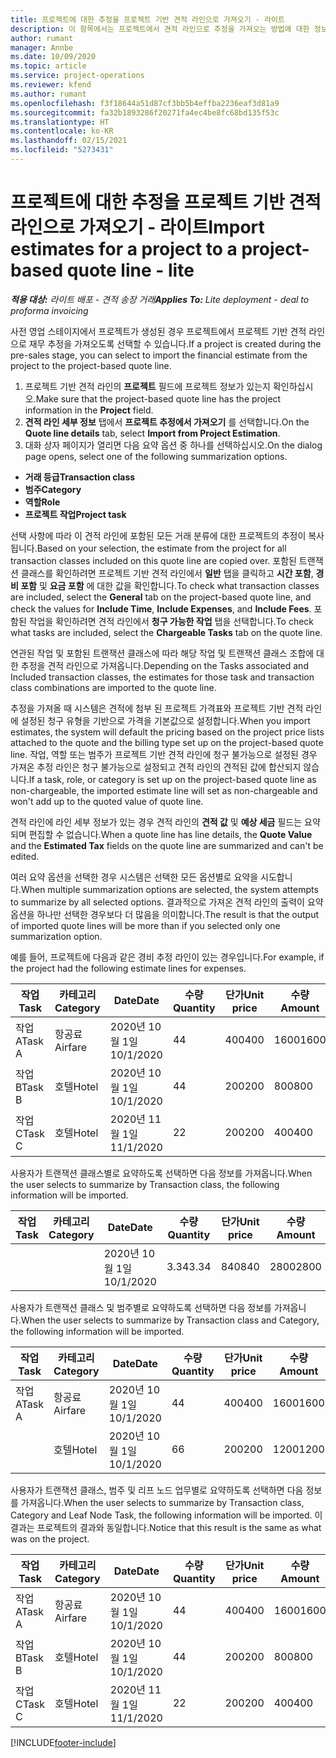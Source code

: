 ```yaml
---
title: 프로젝트에 대한 추정을 프로젝트 기반 견적 라인으로 가져오기 - 라이트
description: 이 항목에서는 프로젝트에서 견적 라인으로 추정을 가져오는 방법에 대한 정보를 제공합니다.
author: rumant
manager: Annbe
ms.date: 10/09/2020
ms.topic: article
ms.service: project-operations
ms.reviewer: kfend
ms.author: rumant
ms.openlocfilehash: f3f18644a51d87cf3bb5b4effba2236eaf3d81a9
ms.sourcegitcommit: fa32b1893286f20271fa4ec4be8fc68bd135f53c
ms.translationtype: HT
ms.contentlocale: ko-KR
ms.lasthandoff: 02/15/2021
ms.locfileid: "5273431"
---
```

# <a name="import-estimates-for-a-project-to-a-project-based-quote-line---lite"></a><span data-ttu-id="e8cef-103">프로젝트에 대한 추정을 프로젝트 기반 견적 라인으로 가져오기 - 라이트</span><span class="sxs-lookup"><span data-stu-id="e8cef-103">Import estimates for a project to a project-based quote line - lite</span></span>

<span data-ttu-id="e8cef-104">_**적용 대상:** 라이트 배포 - 견적 송장 거래_</span><span class="sxs-lookup"><span data-stu-id="e8cef-104">_**Applies To:** Lite deployment - deal to proforma invoicing_</span></span>

<span data-ttu-id="e8cef-105">사전 영업 스테이지에서 프로젝트가 생성된 경우 프로젝트에서 프로젝트 기반 견적 라인으로 재무 추정을 가져오도록 선택할 수 있습니다.</span><span class="sxs-lookup"><span data-stu-id="e8cef-105">If a project is created during the pre-sales stage, you can select to import the financial estimate from the project to the project-based quote line.</span></span>

1. <span data-ttu-id="e8cef-106">프로젝트 기반 견적 라인의 **프로젝트** 필드에 프로젝트 정보가 있는지 확인하십시오.</span><span class="sxs-lookup"><span data-stu-id="e8cef-106">Make sure that the project-based quote line has the project information in the **Project** field.</span></span>
2. <span data-ttu-id="e8cef-107">**견적 라인 세부 정보** 탭에서 **프로젝트 추정에서 가져오기** 를 선택합니다.</span><span class="sxs-lookup"><span data-stu-id="e8cef-107">On the **Quote line details** tab, select **Import from Project Estimation**.</span></span>
3. <span data-ttu-id="e8cef-108">대화 상자 페이지가 열리면 다음 요약 옵션 중 하나를 선택하십시오.</span><span class="sxs-lookup"><span data-stu-id="e8cef-108">On the dialog page opens, select one of the following summarization options.</span></span>

  - <span data-ttu-id="e8cef-109">**거래 등급**</span><span class="sxs-lookup"><span data-stu-id="e8cef-109">**Transaction class**</span></span>
  - <span data-ttu-id="e8cef-110">**범주**</span><span class="sxs-lookup"><span data-stu-id="e8cef-110">**Category**</span></span>
  - <span data-ttu-id="e8cef-111">**역할**</span><span class="sxs-lookup"><span data-stu-id="e8cef-111">**Role**</span></span> 
  - <span data-ttu-id="e8cef-112">**프로젝트 작업**</span><span class="sxs-lookup"><span data-stu-id="e8cef-112">**Project task**</span></span>

<span data-ttu-id="e8cef-113">선택 사항에 따라 이 견적 라인에 포함된 모든 거래 분류에 대한 프로젝트의 추정이 복사됩니다.</span><span class="sxs-lookup"><span data-stu-id="e8cef-113">Based on your selection, the estimate from the project for all transaction classes included on this quote line are copied over.</span></span> <span data-ttu-id="e8cef-114">포함된 트랜잭션 클래스를 확인하려면 프로젝트 기반 견적 라인에서 **일반** 탭을 클릭하고 **시간 포함**, **경비 포함** 및 **요금 포함** 에 대한 값을 확인합니다.</span><span class="sxs-lookup"><span data-stu-id="e8cef-114">To check what transaction classes are included, select the **General** tab on the project-based quote line, and check the values for **Include Time**, **Include Expenses**, and **Include Fees**.</span></span>  <span data-ttu-id="e8cef-115">포함된 작업을 확인하려면 견적 라인에서 **청구 가능한 작업** 탭을 선택합니다.</span><span class="sxs-lookup"><span data-stu-id="e8cef-115">To check what tasks are included, select the **Chargeable Tasks** tab on the quote line.</span></span>

<span data-ttu-id="e8cef-116">연관된 작업 및 포함된 트랜잭션 클래스에 따라 해당 작업 및 트랜잭션 클래스 조합에 대한 추정을 견적 라인으로 가져옵니다.</span><span class="sxs-lookup"><span data-stu-id="e8cef-116">Depending on the Tasks associated and Included transaction classes, the estimates for those task and transaction class combinations are imported to the quote line.</span></span>

<span data-ttu-id="e8cef-117">추정을 가져올 때 시스템은 견적에 첨부 된 프로젝트 가격표와 프로젝트 기반 견적 라인에 설정된 청구 유형을 기반으로 가격을 기본값으로 설정합니다.</span><span class="sxs-lookup"><span data-stu-id="e8cef-117">When you import estimates, the system will default the pricing based on the project price lists attached to the quote and the billing type set up on the project-based quote line.</span></span> <span data-ttu-id="e8cef-118">작업, 역할 또는 범주가 프로젝트 기반 견적 라인에 청구 불가능으로 설정된 경우 가져온 추정 라인은 청구 불가능으로 설정되고 견적 라인의 견적된 값에 합산되지 않습니다.</span><span class="sxs-lookup"><span data-stu-id="e8cef-118">If a task, role, or category is set up on the project-based quote line as non-chargeable, the imported estimate line will set as non-chargeable and won't add up to the quoted value of quote line.</span></span>

<span data-ttu-id="e8cef-119">견적 라인에 라인 세부 정보가 있는 경우 견적 라인의 **견적 값** 및 **예상 세금** 필드는 요약되며 편집할 수 없습니다.</span><span class="sxs-lookup"><span data-stu-id="e8cef-119">When a quote line has line details, the **Quote Value** and the **Estimated Tax** fields on the quote line are summarized and can't be edited.</span></span>

<span data-ttu-id="e8cef-120">여러 요약 옵션을 선택한 경우 시스템은 선택한 모든 옵션별로 요약을 시도합니다.</span><span class="sxs-lookup"><span data-stu-id="e8cef-120">When multiple summarization options are selected, the system attempts to summarize by all selected options.</span></span> <span data-ttu-id="e8cef-121">결과적으로 가져온 견적 라인의 출력이 요약 옵션을 하나만 선택한 경우보다 더 많음을 의미합니다.</span><span class="sxs-lookup"><span data-stu-id="e8cef-121">The result is that the output of imported quote lines will be more than if you selected only one summarization option.</span></span>

<span data-ttu-id="e8cef-122">예를 들어, 프로젝트에 다음과 같은 경비 추정 라인이 있는 경우입니다.</span><span class="sxs-lookup"><span data-stu-id="e8cef-122">For example, if the project had the following estimate lines for expenses.</span></span>

| <span data-ttu-id="e8cef-123">작업</span><span class="sxs-lookup"><span data-stu-id="e8cef-123">Task</span></span> | <span data-ttu-id="e8cef-124">카테고리</span><span class="sxs-lookup"><span data-stu-id="e8cef-124">Category</span></span> | <span data-ttu-id="e8cef-125">Date</span><span class="sxs-lookup"><span data-stu-id="e8cef-125">Date</span></span> | <span data-ttu-id="e8cef-126">수량</span><span class="sxs-lookup"><span data-stu-id="e8cef-126">Quantity</span></span> | <span data-ttu-id="e8cef-127">단가</span><span class="sxs-lookup"><span data-stu-id="e8cef-127">Unit price</span></span> | <span data-ttu-id="e8cef-128">수량</span><span class="sxs-lookup"><span data-stu-id="e8cef-128">Amount</span></span> |
| --- | --- | --- | --- | --- | --- |
| <span data-ttu-id="e8cef-129">작업 A</span><span class="sxs-lookup"><span data-stu-id="e8cef-129">Task A</span></span> | <span data-ttu-id="e8cef-130">항공료</span><span class="sxs-lookup"><span data-stu-id="e8cef-130">Airfare</span></span> | <span data-ttu-id="e8cef-131">2020년 10월 1일</span><span class="sxs-lookup"><span data-stu-id="e8cef-131">10/1/2020</span></span> | <span data-ttu-id="e8cef-132">4</span><span class="sxs-lookup"><span data-stu-id="e8cef-132">4</span></span> | <span data-ttu-id="e8cef-133">400</span><span class="sxs-lookup"><span data-stu-id="e8cef-133">400</span></span> | <span data-ttu-id="e8cef-134">1600</span><span class="sxs-lookup"><span data-stu-id="e8cef-134">1600</span></span> |
| <span data-ttu-id="e8cef-135">작업 B</span><span class="sxs-lookup"><span data-stu-id="e8cef-135">Task B</span></span> | <span data-ttu-id="e8cef-136">호텔</span><span class="sxs-lookup"><span data-stu-id="e8cef-136">Hotel</span></span> | <span data-ttu-id="e8cef-137">2020년 10월 1일</span><span class="sxs-lookup"><span data-stu-id="e8cef-137">10/1/2020</span></span> | <span data-ttu-id="e8cef-138">4</span><span class="sxs-lookup"><span data-stu-id="e8cef-138">4</span></span> | <span data-ttu-id="e8cef-139">200</span><span class="sxs-lookup"><span data-stu-id="e8cef-139">200</span></span> | <span data-ttu-id="e8cef-140">800</span><span class="sxs-lookup"><span data-stu-id="e8cef-140">800</span></span> |
| <span data-ttu-id="e8cef-141">작업 C</span><span class="sxs-lookup"><span data-stu-id="e8cef-141">Task C</span></span> | <span data-ttu-id="e8cef-142">호텔</span><span class="sxs-lookup"><span data-stu-id="e8cef-142">Hotel</span></span> | <span data-ttu-id="e8cef-143">2020년 11월 1일</span><span class="sxs-lookup"><span data-stu-id="e8cef-143">11/1/2020</span></span> | <span data-ttu-id="e8cef-144">2</span><span class="sxs-lookup"><span data-stu-id="e8cef-144">2</span></span> | <span data-ttu-id="e8cef-145">200</span><span class="sxs-lookup"><span data-stu-id="e8cef-145">200</span></span> | <span data-ttu-id="e8cef-146">400</span><span class="sxs-lookup"><span data-stu-id="e8cef-146">400</span></span> |

<span data-ttu-id="e8cef-147">사용자가 트랜잭션 클래스별로 요약하도록 선택하면 다음 정보를 가져옵니다.</span><span class="sxs-lookup"><span data-stu-id="e8cef-147">When the user selects to summarize by Transaction class, the following information will be imported.</span></span>

| <span data-ttu-id="e8cef-148">작업</span><span class="sxs-lookup"><span data-stu-id="e8cef-148">Task</span></span> | <span data-ttu-id="e8cef-149">카테고리</span><span class="sxs-lookup"><span data-stu-id="e8cef-149">Category</span></span> | <span data-ttu-id="e8cef-150">Date</span><span class="sxs-lookup"><span data-stu-id="e8cef-150">Date</span></span> | <span data-ttu-id="e8cef-151">수량</span><span class="sxs-lookup"><span data-stu-id="e8cef-151">Quantity</span></span> | <span data-ttu-id="e8cef-152">단가</span><span class="sxs-lookup"><span data-stu-id="e8cef-152">Unit price</span></span> | <span data-ttu-id="e8cef-153">수량</span><span class="sxs-lookup"><span data-stu-id="e8cef-153">Amount</span></span> |
| --- | --- | --- | --- | --- | --- |
|||<span data-ttu-id="e8cef-154">2020년 10월 1일</span><span class="sxs-lookup"><span data-stu-id="e8cef-154">10/1/2020</span></span> | <span data-ttu-id="e8cef-155">3.34</span><span class="sxs-lookup"><span data-stu-id="e8cef-155">3.34</span></span> | <span data-ttu-id="e8cef-156">840</span><span class="sxs-lookup"><span data-stu-id="e8cef-156">840</span></span> | <span data-ttu-id="e8cef-157">2800</span><span class="sxs-lookup"><span data-stu-id="e8cef-157">2800</span></span> |

<span data-ttu-id="e8cef-158">사용자가 트랜잭션 클래스 및 범주별로 요약하도록 선택하면 다음 정보를 가져옵니다.</span><span class="sxs-lookup"><span data-stu-id="e8cef-158">When the user selects to summarize by Transaction class and Category, the following information will be imported.</span></span>

| <span data-ttu-id="e8cef-159">작업</span><span class="sxs-lookup"><span data-stu-id="e8cef-159">Task</span></span> | <span data-ttu-id="e8cef-160">카테고리</span><span class="sxs-lookup"><span data-stu-id="e8cef-160">Category</span></span> | <span data-ttu-id="e8cef-161">Date</span><span class="sxs-lookup"><span data-stu-id="e8cef-161">Date</span></span> | <span data-ttu-id="e8cef-162">수량</span><span class="sxs-lookup"><span data-stu-id="e8cef-162">Quantity</span></span> | <span data-ttu-id="e8cef-163">단가</span><span class="sxs-lookup"><span data-stu-id="e8cef-163">Unit price</span></span> | <span data-ttu-id="e8cef-164">수량</span><span class="sxs-lookup"><span data-stu-id="e8cef-164">Amount</span></span> |
| --- | --- | --- | --- | --- | --- |
| <span data-ttu-id="e8cef-165">작업 A</span><span class="sxs-lookup"><span data-stu-id="e8cef-165">Task A</span></span> | <span data-ttu-id="e8cef-166">항공료</span><span class="sxs-lookup"><span data-stu-id="e8cef-166">Airfare</span></span> | <span data-ttu-id="e8cef-167">2020년 10월 1일</span><span class="sxs-lookup"><span data-stu-id="e8cef-167">10/1/2020</span></span> | <span data-ttu-id="e8cef-168">4</span><span class="sxs-lookup"><span data-stu-id="e8cef-168">4</span></span> | <span data-ttu-id="e8cef-169">400</span><span class="sxs-lookup"><span data-stu-id="e8cef-169">400</span></span> | <span data-ttu-id="e8cef-170">1600</span><span class="sxs-lookup"><span data-stu-id="e8cef-170">1600</span></span> |
| | <span data-ttu-id="e8cef-171">호텔</span><span class="sxs-lookup"><span data-stu-id="e8cef-171">Hotel</span></span> | <span data-ttu-id="e8cef-172">2020년 10월 1일</span><span class="sxs-lookup"><span data-stu-id="e8cef-172">10/1/2020</span></span> | <span data-ttu-id="e8cef-173">6</span><span class="sxs-lookup"><span data-stu-id="e8cef-173">6</span></span> | <span data-ttu-id="e8cef-174">200</span><span class="sxs-lookup"><span data-stu-id="e8cef-174">200</span></span> | <span data-ttu-id="e8cef-175">1200</span><span class="sxs-lookup"><span data-stu-id="e8cef-175">1200</span></span> |

<span data-ttu-id="e8cef-176">사용자가 트랜잭션 클래스, 범주 및 리프 노드 업무별로 요약하도록 선택하면 다음 정보를 가져옵니다.</span><span class="sxs-lookup"><span data-stu-id="e8cef-176">When the user selects to summarize by Transaction class, Category and Leaf Node Task, the following information will be imported.</span></span> <span data-ttu-id="e8cef-177">이 결과는 프로젝트의 결과와 동일합니다.</span><span class="sxs-lookup"><span data-stu-id="e8cef-177">Notice that this result is the same as what was on the project.</span></span>

| <span data-ttu-id="e8cef-178">작업</span><span class="sxs-lookup"><span data-stu-id="e8cef-178">Task</span></span> | <span data-ttu-id="e8cef-179">카테고리</span><span class="sxs-lookup"><span data-stu-id="e8cef-179">Category</span></span> | <span data-ttu-id="e8cef-180">Date</span><span class="sxs-lookup"><span data-stu-id="e8cef-180">Date</span></span> | <span data-ttu-id="e8cef-181">수량</span><span class="sxs-lookup"><span data-stu-id="e8cef-181">Quantity</span></span> | <span data-ttu-id="e8cef-182">단가</span><span class="sxs-lookup"><span data-stu-id="e8cef-182">Unit price</span></span> | <span data-ttu-id="e8cef-183">수량</span><span class="sxs-lookup"><span data-stu-id="e8cef-183">Amount</span></span> |
| --- | --- | --- | --- | --- | --- |
| <span data-ttu-id="e8cef-184">작업 A</span><span class="sxs-lookup"><span data-stu-id="e8cef-184">Task A</span></span> | <span data-ttu-id="e8cef-185">항공료</span><span class="sxs-lookup"><span data-stu-id="e8cef-185">Airfare</span></span> | <span data-ttu-id="e8cef-186">2020년 10월 1일</span><span class="sxs-lookup"><span data-stu-id="e8cef-186">10/1/2020</span></span> | <span data-ttu-id="e8cef-187">4</span><span class="sxs-lookup"><span data-stu-id="e8cef-187">4</span></span> | <span data-ttu-id="e8cef-188">400</span><span class="sxs-lookup"><span data-stu-id="e8cef-188">400</span></span> | <span data-ttu-id="e8cef-189">1600</span><span class="sxs-lookup"><span data-stu-id="e8cef-189">1600</span></span> |
| <span data-ttu-id="e8cef-190">작업 B</span><span class="sxs-lookup"><span data-stu-id="e8cef-190">Task B</span></span> | <span data-ttu-id="e8cef-191">호텔</span><span class="sxs-lookup"><span data-stu-id="e8cef-191">Hotel</span></span> | <span data-ttu-id="e8cef-192">2020년 10월 1일</span><span class="sxs-lookup"><span data-stu-id="e8cef-192">10/1/2020</span></span> | <span data-ttu-id="e8cef-193">4</span><span class="sxs-lookup"><span data-stu-id="e8cef-193">4</span></span> | <span data-ttu-id="e8cef-194">200</span><span class="sxs-lookup"><span data-stu-id="e8cef-194">200</span></span> | <span data-ttu-id="e8cef-195">800</span><span class="sxs-lookup"><span data-stu-id="e8cef-195">800</span></span> |
| <span data-ttu-id="e8cef-196">작업 C</span><span class="sxs-lookup"><span data-stu-id="e8cef-196">Task C</span></span> | <span data-ttu-id="e8cef-197">호텔</span><span class="sxs-lookup"><span data-stu-id="e8cef-197">Hotel</span></span> | <span data-ttu-id="e8cef-198">2020년 11월 1일</span><span class="sxs-lookup"><span data-stu-id="e8cef-198">11/1/2020</span></span> | <span data-ttu-id="e8cef-199">2</span><span class="sxs-lookup"><span data-stu-id="e8cef-199">2</span></span> | <span data-ttu-id="e8cef-200">200</span><span class="sxs-lookup"><span data-stu-id="e8cef-200">200</span></span> | <span data-ttu-id="e8cef-201">400</span><span class="sxs-lookup"><span data-stu-id="e8cef-201">400</span></span> |


[!INCLUDE[footer-include](../../includes/footer-banner.md)]